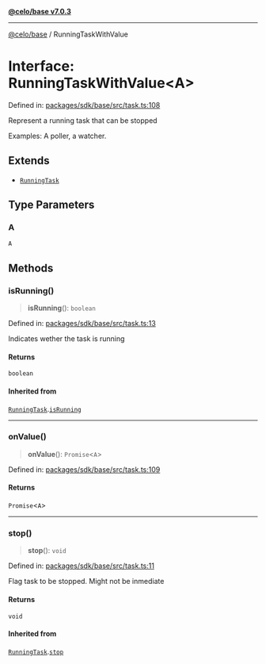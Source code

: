 [**@celo/base v7.0.3**](../README.md)

***

[@celo/base](../README.md) / RunningTaskWithValue

# Interface: RunningTaskWithValue\<A\>

Defined in: [packages/sdk/base/src/task.ts:108](https://github.com/celo-org/developer-tooling/blob/master/packages/sdk/base/src/task.ts#L108)

Represent a running task that can be stopped

Examples: A poller, a watcher.

## Extends

- [`RunningTask`](RunningTask.md)

## Type Parameters

### A

`A`

## Methods

### isRunning()

> **isRunning**(): `boolean`

Defined in: [packages/sdk/base/src/task.ts:13](https://github.com/celo-org/developer-tooling/blob/master/packages/sdk/base/src/task.ts#L13)

Indicates wether the task is running

#### Returns

`boolean`

#### Inherited from

[`RunningTask`](RunningTask.md).[`isRunning`](RunningTask.md#isrunning)

***

### onValue()

> **onValue**(): `Promise`\<`A`\>

Defined in: [packages/sdk/base/src/task.ts:109](https://github.com/celo-org/developer-tooling/blob/master/packages/sdk/base/src/task.ts#L109)

#### Returns

`Promise`\<`A`\>

***

### stop()

> **stop**(): `void`

Defined in: [packages/sdk/base/src/task.ts:11](https://github.com/celo-org/developer-tooling/blob/master/packages/sdk/base/src/task.ts#L11)

Flag task to be stopped. Might not be inmediate

#### Returns

`void`

#### Inherited from

[`RunningTask`](RunningTask.md).[`stop`](RunningTask.md#stop)
